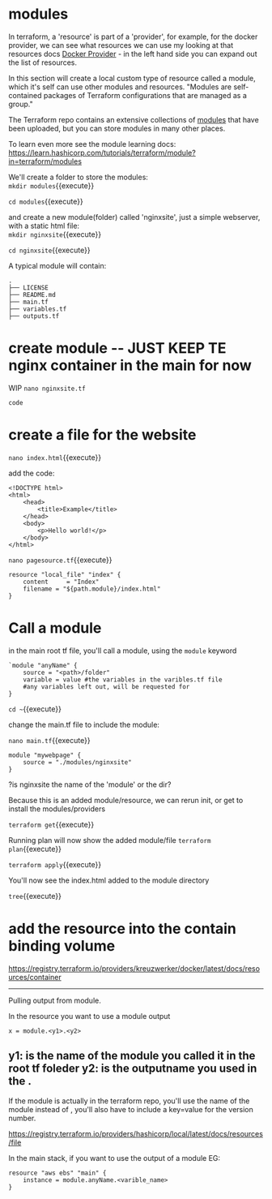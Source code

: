 # modules

In terraform, a 'resource' is part of a 'provider', for example, for the docker provider, we  can see what resources we can use my looking at that resources docs [Docker Provider](https://registry.terraform.io/providers/kreuzwerker/docker/latest/docs) - in the left hand side you can expand out the list of resources.

In this section will create a local custom type of resource called a module, which it's self can use other modules and resources. "Modules are self-contained packages of Terraform configurations that are managed as a group."


The Terraform repo contains an extensive collections of [modules](https://registry.terraform.io/browse/modules) that have been uploaded, but you can store modules in many other places.

To learn even more see the module learning docs: https://learn.hashicorp.com/tutorials/terraform/module?in=terraform/modules


We'll create a folder to store the modules:   
`mkdir modules`{{execute}}

`cd modules`{{execute}}


and create a new module(folder) called 'nginxsite', just a simple webserver, with a static html file:   
`mkdir nginxsite`{{execute}}

`cd nginxsite`{{execute}}

A typical module will contain:

```
.
├── LICENSE
├── README.md
├── main.tf
├── variables.tf
├── outputs.tf
```

# create module   -- JUST KEEP TE nginx container in the main for now

WIP `nano nginxsite.tf`

```
code
```

# create a file for the website

`nano index.html`{{execute}}   

add the code:
```
<!DOCTYPE html>
<html>
    <head>
        <title>Example</title>
    </head>
    <body>
        <p>Hello world!</p>
    </body>
</html>
```

`nano pagesource.tf`{{execute}}   
```
resource "local_file" "index" {
    content     = "Index"
    filename = "${path.module}/index.html"
}
```

# Call a module

in the main root tf file, you'll call a module, using the `module` keyword


```
`module "anyName" {
    source = "<path>/folder"
    variable = value #the variables in the varibles.tf file
    #any variables left out, will be requested for
}

```
`cd ~`{{execute}}

change the main.tf file to include the module:

`nano main.tf`{{execute}}

```
module "mywebpage" {
    source = "./modules/nginxsite" 
}
```
?is nginxsite the name of the 'module' or the dir?

Because this is an added module/resource, we can rerun init, or get to install the modules/providers

`terraform get`{{execute}}


Running plan will now show the added module/file
`terraform plan`{{execute}}

`terraform apply`{{execute}}

You'll now see the index.html added to the module directory

`tree`{{execute}}



# add the resource into the contain binding volume

https://registry.terraform.io/providers/kreuzwerker/docker/latest/docs/resources/container

------------------------------

Pulling output from  module.

In the resource you want to use a module output

    x = module.<y1>.<y2>

y1: is the name of the module you called it in the root tf foleder
y2: is the outputname you used in the <module>.<var> 
--------------------------------
If the module is actually in the terraform repo, you'll use the name of the module instead of <path> , you'll also have to include a key=value for the version number.

https://registry.terraform.io/providers/hashicorp/local/latest/docs/resources/file


In the main stack, if you want to use the output of a module
EG:


```
resource "aws ebs" "main" {
    instance = module.anyName.<varible_name>
}
```
